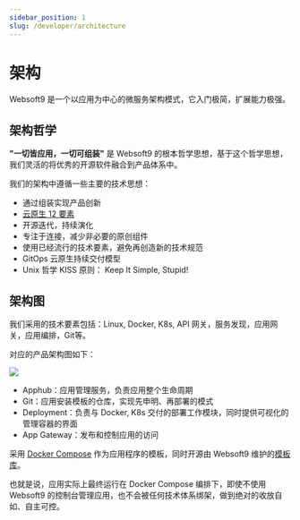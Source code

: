 ```yaml
---
sidebar_position: 1
slug: /developer/architecture
---
```


# 架构

Websoft9 是一个以应用为中心的微服务架构模式，它入门极简，扩展能力极强。  

## 架构哲学

**"一切皆应用，一切可组装"** 是 Websoft9 的根本哲学思想，基于这个哲学思想，我们灵活的将优秀的开源软件融合到产品体系中。  

我们的架构中遵循一些主要的技术思想：

- 通过组装实现产品创新
- [云原生 12 要素](https://12factor.net/zh_cn/)
- 开源迭代，持续演化
- 专注于连接，减少非必要的原创组件
- 使用已经流行的技术要素，避免再创造新的技术规范
- GitOps 云原生持续交付模型
- Unix 哲学 KISS 原则： Keep It Simple, Stupid!

## 架构图

我们采用的技术要素包括：Linux, Docker, K8s, API 网关，服务发现，应用网关，应用编排，Git等。  

对应的产品架构图如下：  

![](/img/websoft9-architecture.png)


- Apphub：应用管理服务，负责应用整个生命周期
- Git：应用安装模板的仓库，实现先申明、再部署的模式
- Deployment：负责与 Docker, K8s 交付的部署工作模块，同时提供可视化的管理容器的界面
- App Gateway：发布和控制应用的访问

采用 [Docker Compose](https://docs.docker.com/compose/) 作为应用程序的模板，同时开源由 Websoft9 维护的[模板库](https://github.com/Websoft9/docker-library)。

也就是说，应用实际上最终运行在 Docker Compose 编排下，即使不使用 Websoft9 的控制台管理应用，也不会被任何技术体系绑架，做到绝对的收放自如、自主可控。  
